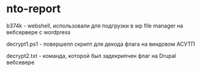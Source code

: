 # nto-report

b374k - webshell, использовали для подгрузки в wp file manager на вебсервере с wordpress

decrypt1.ps1 - повершелл скрипт для декода флага на виндовом АСУТП

decrypt2.txt - команда, которой был задекрипчен флаг на Drupal вебсевере
